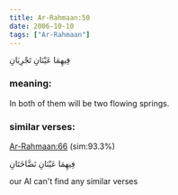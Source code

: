```yaml
---
title: Ar-Rahmaan:50
date: 2006-10-10
tags: ["Ar-Rahmaan"]
---
```

فِيهِمَا عَيْنَانِ تَجْرِيَانِ
### meaning: 
In both of them will be two flowing springs.
### similar verses: 

[Ar-Rahmaan:66](/55/66) (sim:93.3%)

فِيهِمَا عَيْنَانِ نَضَّاخَتَانِ

our AI can't find any similar verses



